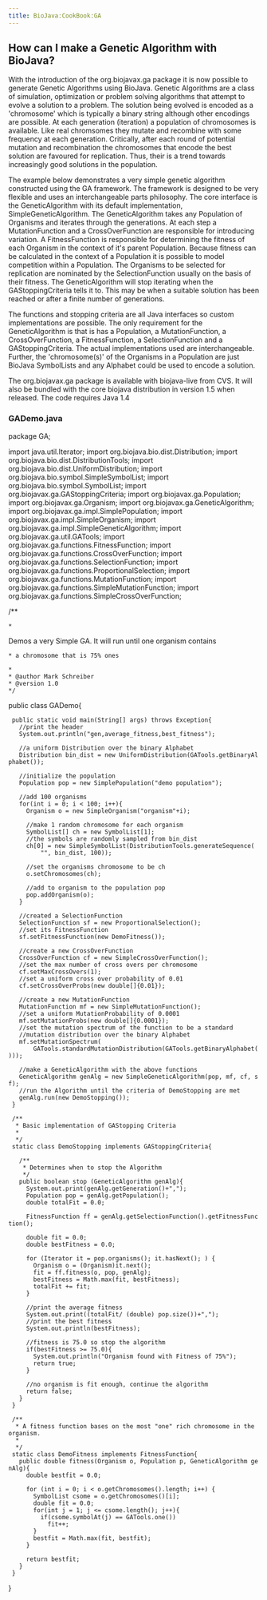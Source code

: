 ```yaml
---
title: BioJava:CookBook:GA
---
```


How can I make a Genetic Algorithm with BioJava?
------------------------------------------------

With the introduction of the org.biojavax.ga package it is now possible
to generate Genetic Algorithms using BioJava. Genetic Algorithms are a
class of simulation, optimization or problem solving algorithms that
attempt to evolve a solution to a problem. The solution being evolved is
encoded as a 'chromosome' which is typically a binary string although
other encodings are possible. At each generation (iteration) a
population of chromosomes is available. Like real chromsomes they mutate
and recombine with some frequency at each generation. Critically, after
each round of potential mutation and recombination the chromosomes that
encode the best solution are favoured for replication. Thus, their is a
trend towards increasingly good solutions in the population.

The example below demonstrates a very simple genetic algorithm
constructed using the GA framework. The framework is designed to be very
flexible and uses an interchangeable parts philosophy. The core
interface is the GeneticAlgorithm with its default implementation,
SimpleGeneticAlgorithm. The GeneticAlgorithm takes any Population of
Organisms and iterates through the generations. At each step a
MutationFunction and a CrossOverFunction are responsible for introducing
variation. A FitnessFunction is responsible for determining the fitness
of each Organism in the context of it's parent Population. Because
fitness can be calculated in the context of a Population it is possible
to model competition within a Population. The Organisms to be selected
for replication are nominated by the SelectionFunction usually on the
basis of their fitness. The GeneticAlgorithm will stop iterating when
the GAStoppingCriteria tells it to. This may be when a suitable solution
has been reached or after a finite number of generations.

The functions and stopping criteria are all Java interfaces so custom
implementations are possible. The only requirement for the
GeneticAlgorithm is that is has a Population, a MutationFunction, a
CrossOverFunction, a FitnessFunction, a SelectionFunction and a
GAStoppingCriteria. The actual implementations used are interchangeable.
Further, the 'chromosome(s)' of the Organisms in a Population are just
BioJava SymbolLists and any Alphabet could be used to encode a solution.

The org.biojavax.ga package is available with biojava-live from CVS. It
will also be bundled with the core biojava distribution in version 1.5
when released. The code requires Java 1.4

### GADemo.java

<java> package GA;

import java.util.Iterator; import org.biojava.bio.dist.Distribution;
import org.biojava.bio.dist.DistributionTools; import
org.biojava.bio.dist.UniformDistribution; import
org.biojava.bio.symbol.SimpleSymbolList; import
org.biojava.bio.symbol.SymbolList; import
org.biojavax.ga.GAStoppingCriteria; import org.biojavax.ga.Population;
import org.biojavax.ga.Organism; import
org.biojavax.ga.GeneticAlgorithm; import
org.biojavax.ga.impl.SimplePopulation; import
org.biojavax.ga.impl.SimpleOrganism; import
org.biojavax.ga.impl.SimpleGeneticAlgorithm; import
org.biojavax.ga.util.GATools; import
org.biojavax.ga.functions.FitnessFunction; import
org.biojavax.ga.functions.CrossOverFunction; import
org.biojavax.ga.functions.SelectionFunction; import
org.biojavax.ga.functions.ProportionalSelection; import
org.biojavax.ga.functions.MutationFunction; import
org.biojavax.ga.functions.SimpleMutationFunction; import
org.biojavax.ga.functions.SimpleCrossOverFunction;

/\*\*

`* `

Demos a very Simple GA. It will run until one organism contains

`* a chromosome that is 75% ones`

`*`  
`* @author Mark Schreiber`  
`* @version 1.0`  
`*/`

public class GADemo{

` public static void main(String[] args) throws Exception{`  
`   //print the header`  
`   System.out.println("gen,average_fitness,best_fitness");`

`   //a uniform Distribution over the binary Alphabet`  
`   Distribution bin_dist = new UniformDistribution(GATools.getBinaryAlphabet());`

`   //initialize the population`  
`   Population pop = new SimplePopulation("demo population");`

`   //add 100 organisms`  
`   for(int i = 0; i < 100; i++){`  
`     Organism o = new SimpleOrganism("organism"+i);`

`     //make 1 random chromosome for each organism`  
`     SymbolList[] ch = new SymbolList[1];`  
`     //the symbols are randomly sampled from bin_dist`  
`     ch[0] = new SimpleSymbolList(DistributionTools.generateSequence(`  
`         "", bin_dist, 100));`

`     //set the organisms chromosome to be ch`  
`     o.setChromosomes(ch);`

`     //add to organism to the population pop`  
`     pop.addOrganism(o);`  
`   }`

`   //created a SelectionFunction`  
`   SelectionFunction sf = new ProportionalSelection();`  
`   //set its FitnessFunction`  
`   sf.setFitnessFunction(new DemoFitness());`

`   //create a new CrossOverFunction`  
`   CrossOverFunction cf = new SimpleCrossOverFunction();`  
`   //set the max number of cross overs per chromosome`  
`   cf.setMaxCrossOvers(1);`  
`   //set a uniform cross over probability of 0.01`  
`   cf.setCrossOverProbs(new double[]{0.01});`

`   //create a new MutationFunction`  
`   MutationFunction mf = new SimpleMutationFunction();`  
`   //set a uniform MutationProbability of 0.0001`  
`   mf.setMutationProbs(new double[]{0.0001});`  
`   //set the mutation spectrum of the function to be a standard`  
`   //mutation distribution over the binary Alphabet`  
`   mf.setMutationSpectrum(`  
`       GATools.standardMutationDistribution(GATools.getBinaryAlphabet()));`

`   //make a GeneticAlgorithm with the above functions`  
`   GeneticAlgorithm genAlg = new SimpleGeneticAlgorithm(pop, mf, cf, sf);`  
`   //run the Algorithm until the criteria of DemoStopping are met`  
`   genAlg.run(new DemoStopping());`  
` }`

` /**`  
`  * Basic implementation of GAStopping Criteria`  
`  *`  
`  */`  
` static class DemoStopping implements GAStoppingCriteria{`

`   /**`  
`    * Determines when to stop the Algorithm`  
`    */`  
`   public boolean stop (GeneticAlgorithm genAlg){`  
`     System.out.print(genAlg.getGeneration()+",");`  
`     Population pop = genAlg.getPopulation();`  
`     double totalFit = 0.0;`

`     FitnessFunction ff = genAlg.getSelectionFunction().getFitnessFunction();`

`     double fit = 0.0;`  
`     double bestFitness = 0.0;`

`     for (Iterator it = pop.organisms(); it.hasNext(); ) {`  
`       Organism o = (Organism)it.next();`  
`       fit = ff.fitness(o, pop, genAlg);`  
`       bestFitness = Math.max(fit, bestFitness);`  
`       totalFit += fit;`  
`     }`

`     //print the average fitness`  
`     System.out.print((totalFit/ (double) pop.size())+",");`  
`     //print the best fitness`  
`     System.out.println(bestFitness);`

`     //fitness is 75.0 so stop the algorithm`  
`     if(bestFitness >= 75.0){`  
`       System.out.println("Organism found with Fitness of 75%");`  
`       return true;`  
`     }`

`     //no organism is fit enough, continue the algorithm`  
`     return false;`  
`   }`  
` }`

` /**`  
`  * A fitness function bases on the most "one" rich chromosome in the organism.`  
`  *`  
`  */`  
` static class DemoFitness implements FitnessFunction{`  
`   public double fitness(Organism o, Population p, GeneticAlgorithm genAlg){`  
`     double bestfit = 0.0;`

`     for (int i = 0; i < o.getChromosomes().length; i++) {`  
`       SymbolList csome = o.getChromosomes()[i];`  
`       double fit = 0.0;`  
`       for(int j = 1; j <= csome.length(); j++){`  
`         if(csome.symbolAt(j) == GATools.one())`  
`           fit++;`  
`       }`  
`       bestfit = Math.max(fit, bestfit);`  
`     }`

`     return bestfit;`  
`   }`  
` }`

} </java>
